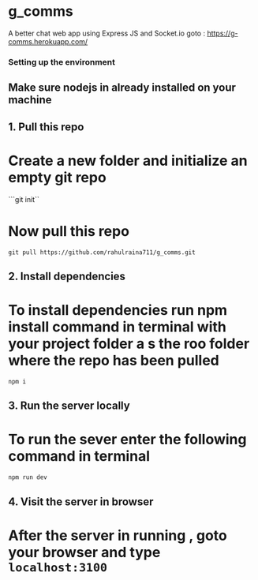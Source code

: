 # g_comms
A better chat web app using Express JS and Socket.io
goto : https://g-comms.herokuapp.com/ 

### Setting up the environment

## Make sure nodejs in already installed on your machine

## 1. Pull this repo
# Create a new folder and initialize an empty git repo 
```git init``
# Now pull this repo
```git pull https://github.com/rahulraina711/g_comms.git```

## 2. Install dependencies
# To install dependencies run npm install command in terminal with your project folder a s the roo folder where the repo has been pulled
```npm i```

## 3. Run the server locally
# To run the sever enter the following command in terminal
```npm run dev```

## 4. Visit the server in browser
# After the server in running , goto your browser and type ```localhost:3100```
